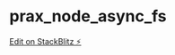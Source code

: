 # prax_node_async_fs

[Edit on StackBlitz ⚡️](https://stackblitz.com/edit/stackblitz-starters-6l2uig)